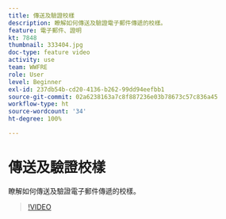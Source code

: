 ```yaml
---
title: 傳送及驗證校樣
description: 瞭解如何傳送及驗證電子郵件傳遞的校樣。
feature: 電子郵件、證明
kt: 7848
thumbnail: 333404.jpg
doc-type: feature video
activity: use
team: WWFRE
role: User
level: Beginner
exl-id: 237db54b-cd20-4136-b262-99dd94eefbb1
source-git-commit: 02a6238163a7c8f887236e03b78673c57c836a45
workflow-type: ht
source-wordcount: '34'
ht-degree: 100%

---
```


# 傳送及驗證校樣

瞭解如何傳送及驗證電子郵件傳遞的校樣。

>[!VIDEO](https://video.tv.adobe.com/v/333404)
